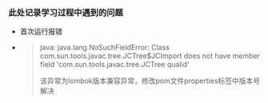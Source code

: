### 此处记录学习过程中遇到的问题
-   首次运行报错
- >java: java.lang.NoSuchFieldError: Class com.sun.tools.javac.tree.JCTree$JCImport does not have member field 'com.sun.tools.javac.tree.JCTree qualid'
  > 
  >该异常为lombok版本兼容异常，修改pom文件properties标签中版本号解决
  > 
